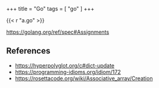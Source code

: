 +++
title = "Go"
tags = [ "go" ]
+++

{{< r "a.go" >}}

<https://golang.org/ref/spec#Assignments>

## References

- <https://hyperpolyglot.org/c#dict-update>
- <https://programming-idioms.org/idiom/172>
- <https://rosettacode.org/wiki/Associative_array/Creation>
